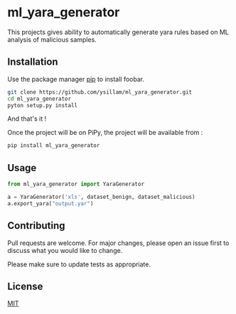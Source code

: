 # ml_yara_generator
This projects gives ability to automatically generate yara rules based on ML analysis of malicious samples.

## Installation

Use the package manager [pip](https://pip.pypa.io/en/stable/) to install foobar.


```bash
git clone https://github.com/ysillam/ml_yara_generator.git
cd ml_yara_generator
pyton setup.py install
```
And that's it !

Once the project will be on PiPy, the project will be available from :

```bash
pip install ml_yara_generator
```

## Usage

```python
from ml_yara_generator import YaraGenerator

a = YaraGenerator('xls', dataset_benign, dataset_malicious)
a.export_yara("output.yar")
```

## Contributing
Pull requests are welcome. For major changes, please open an issue first to discuss what you would like to change.

Please make sure to update tests as appropriate.

## License
[MIT](https://choosealicense.com/licenses/mit/)